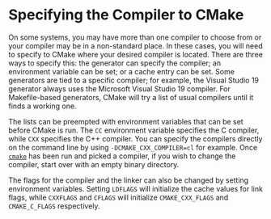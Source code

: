 # Specifying the Compiler to CMake
On some systems, you may have more than one compiler to choose from or your compiler may be in a non-standard place. In these cases, you will need to specify to CMake where your desired compiler is located. There are three ways to specify this: the generator can specify the compiler; an environment variable can be set; or a cache entry can be set. Some generators are tied to a specific compiler; for example, the Visual Studio 19 generator always uses the Microsoft Visual Studio 19 compiler. For Makefile-based generators, CMake will try a list of usual compilers until it finds a working one.

The lists can be preempted with environment variables that can be set before CMake is run. The `CC` environment variable specifies the C compiler, while `CXX` specifies the C++ compiler. You can specify the compilers directly on the command line by using `-DCMAKE_CXX_COMPILER=cl` for example. Once [`cmake`](https://cmake.org/cmake/help/latest/manual/cmake.1.html#manual:cmake(1)) has been run and picked a compiler, if you wish to change the compiler, start over with an empty binary directory.

The flags for the compiler and the linker can also be changed by setting environment variables. Setting `LDFLAGS` will initialize the cache values for link flags, while `CXXFLAGS` and `CFLAGS` will initialize `CMAKE_CXX_FLAGS` and `CMAKE_C_FLAGS` respectively.
